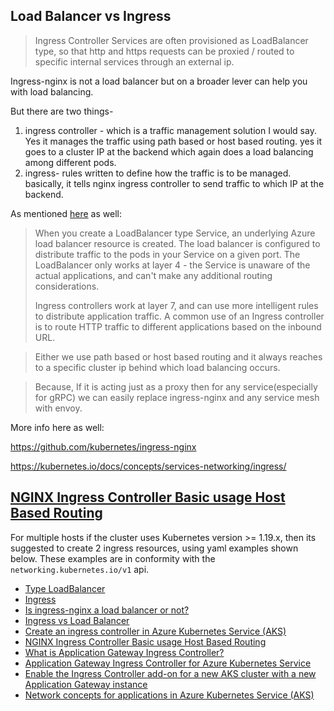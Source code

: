 ## Load Balancer vs Ingress

> Ingress Controller Services are often provisioned as LoadBalancer type, so that http and https requests can be proxied / routed to specific internal services through an external ip.

Ingress-nginx is not a load balancer but on a broader lever can help you with load balancing.

But there are two things-

1) ingress controller - which is a traffic management solution I would say. Yes it manages the traffic using path based or host based routing. yes it goes to a cluster IP at the backend which again does a load balancing among different pods.
2) ingress- rules written to define how the traffic is to be managed. basically, it tells nginx ingress controller to send traffic to which IP at the backend.

As mentioned [here](https://docs.microsoft.com/en-us/azure/aks/concepts-network#ingress-controllers) as well:

> When you create a LoadBalancer type Service, an underlying Azure load balancer resource is created. The load balancer is configured to distribute traffic to the pods in your Service on a given port. The LoadBalancer only works at layer 4 - the Service is unaware of the actual applications, and can't make any additional routing considerations.
> 
> Ingress controllers work at layer 7, and can use more intelligent rules to distribute application traffic. A common use of an Ingress controller is to route HTTP traffic to different applications based on the inbound URL.

> Either we use path based or host based routing and it always reaches to a specific cluster ip behind which load balancing occurs.

> Because, If it is acting just as a proxy then for any service(especially for gRPC) we can easily replace ingress-nginx and any service mesh with envoy.

More info here as well:

https://github.com/kubernetes/ingress-nginx

https://kubernetes.io/docs/concepts/services-networking/ingress/


## [NGINX Ingress Controller Basic usage Host Based Routing](https://kubernetes.github.io/ingress-nginx/user-guide/basic-usage/)

For multiple hosts if the cluster uses Kubernetes version >= 1.19.x, then its suggested to create 2 ingress resources, using yaml examples shown below. These examples are in conformity with the `networking.kubernetes.io/v1` api.

- [Type LoadBalancer](https://kubernetes.io/docs/concepts/services-networking/service/#loadbalancer)
- [Ingress](https://kubernetes.io/docs/concepts/services-networking/ingress/)
- [Is ingress-nginx a load balancer or not?](https://docs.microsoft.com/en-us/answers/questions/295210/is-ingress-nginx-is-really-a-load-balancer-or-not.html)
- [Ingress vs Load Balancer](https://stackoverflow.com/questions/45079988/ingress-vs-load-balancer#:~:text=Ingress%20Controller%20Services%20are%20often,not%20strictly%20needed%20for%20this.)
- [Create an ingress controller in Azure Kubernetes Service (AKS)](https://docs.microsoft.com/en-us/azure/aks/ingress-basic?tabs=azure-cli)
- [NGINX Ingress Controller Basic usage Host Based Routing](https://kubernetes.github.io/ingress-nginx/user-guide/basic-usage/)
- [What is Application Gateway Ingress Controller?](https://docs.microsoft.com/en-us/azure/application-gateway/ingress-controller-overview)
- [Application Gateway Ingress Controller for Azure Kubernetes Service](https://azure.microsoft.com/en-au/blog/application-gateway-ingress-controller-for-azure-kubernetes-service/)
- [Enable the Ingress Controller add-on for a new AKS cluster with a new Application Gateway instance](https://docs.microsoft.com/en-us/azure/application-gateway/tutorial-ingress-controller-add-on-new)
- [Network concepts for applications in Azure Kubernetes Service (AKS)](https://docs.microsoft.com/en-us/azure/aks/concepts-network#ingress-controllers)


